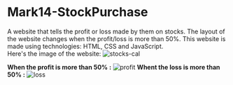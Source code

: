 # Mark14-StockPurchase
A website that tells the profit or loss made by them on stocks. 
The layout of the website changes when the profit/loss is more than 50%. 
This website is made using technologies: HTML, CSS and JavaScript.<br>
Here's the image of the website:
![stocks-cal](https://user-images.githubusercontent.com/97881261/192104359-d4fd1a70-9414-4d09-bff7-1d80da1e47a8.png)

<strong>When the profit is more than 50% :</strong>
  ![profit](https://user-images.githubusercontent.com/97881261/192105793-4a0a6cdc-b37c-477a-a275-0eb52079573c.png)
 <strong>Whent the loss is more than 50% :</strong>
 ![loss](https://user-images.githubusercontent.com/97881261/192105826-4a71d68b-8396-46c6-9614-152d766c06eb.png)

